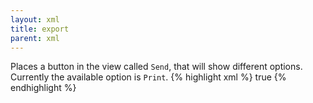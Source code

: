 ```yaml
---
layout: xml
title: export
parent: xml
---
```

Places a button in the view called `Send`, that will show different options.\
Currently the available option is `Print`.
{% highlight xml %}
    <table>
        <export>true</export>
{% endhighlight %}
